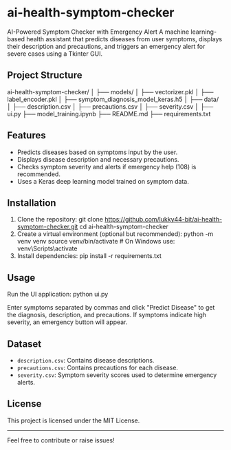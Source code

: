 # ai-health-symptom-checker
AI-Powered Symptom Checker with Emergency Alert A machine learning-based health assistant that predicts diseases from user symptoms, displays their description and precautions, and triggers an emergency alert for severe cases using a Tkinter GUI.
## Project Structure
ai-health-symptom-checker/
│
├── models/
│ ├── vectorizer.pkl
│ ├── label_encoder.pkl
│ ├── symptom_diagnosis_model_keras.h5
│
├── data/
│ ├── description.csv
│ ├── precautions.csv
│ ├── severity.csv
│
├── ui.py
├── model_training.ipynb
├── README.md
├── requirements.txt

## Features

- Predicts diseases based on symptoms input by the user.
- Displays disease description and necessary precautions.
- Checks symptom severity and alerts if emergency help (108) is recommended.
- Uses a Keras deep learning model trained on symptom data.

## Installation

1. Clone the repository: git clone https://github.com/lukky44-bit/ai-health-symptom-checker.git
cd ai-health-symptom-checker
2. Create a virtual environment (optional but recommended):
python -m venv venv
source venv/bin/activate # On Windows use: venv\Scripts\activate
3. Install dependencies:
pip install -r requirements.txt

## Usage

Run the UI application:
python ui.py

Enter symptoms separated by commas and click "Predict Disease" to get the diagnosis, description, and precautions. If symptoms indicate high severity, an emergency button will appear.

## Dataset

- `description.csv`: Contains disease descriptions.
- `precautions.csv`: Contains precautions for each disease.
- `severity.csv`: Symptom severity scores used to determine emergency alerts.

## License

This project is licensed under the MIT License.

---

Feel free to contribute or raise issues!


